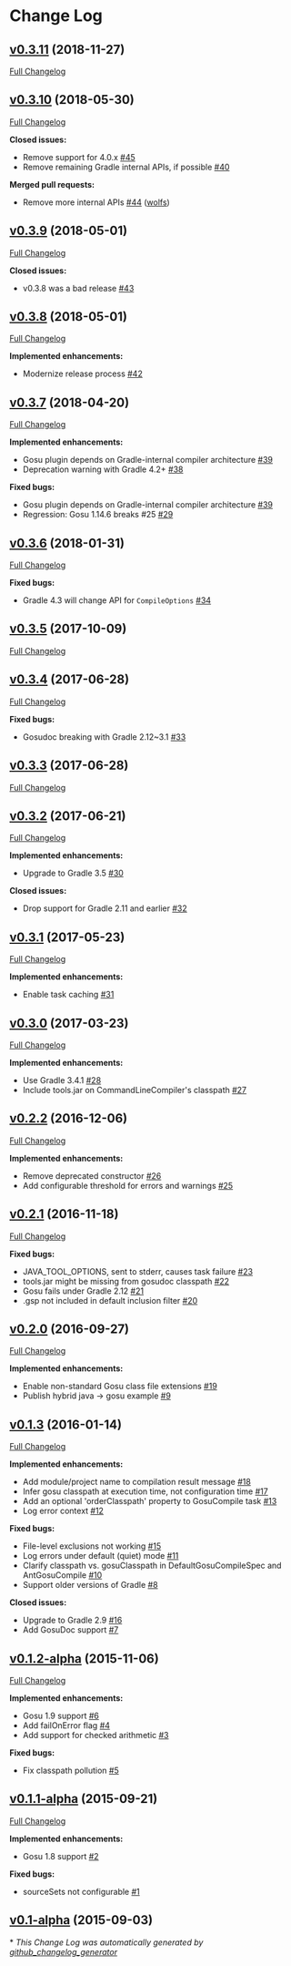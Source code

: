 # Change Log

## [v0.3.11](https://github.com/gosu-lang/gradle-gosu-plugin/tree/v0.3.11) (2018-11-27)
[Full Changelog](https://github.com/gosu-lang/gradle-gosu-plugin/compare/v0.3.10...v0.3.11)

## [v0.3.10](https://github.com/gosu-lang/gradle-gosu-plugin/tree/v0.3.10) (2018-05-30)
[Full Changelog](https://github.com/gosu-lang/gradle-gosu-plugin/compare/v0.3.9...v0.3.10)

**Closed issues:**

- Remove support for 4.0.x [\#45](https://github.com/gosu-lang/gradle-gosu-plugin/issues/45)
- Remove remaining Gradle internal APIs, if possible [\#40](https://github.com/gosu-lang/gradle-gosu-plugin/issues/40)

**Merged pull requests:**

- Remove more internal APIs [\#44](https://github.com/gosu-lang/gradle-gosu-plugin/pull/44) ([wolfs](https://github.com/wolfs))

## [v0.3.9](https://github.com/gosu-lang/gradle-gosu-plugin/tree/v0.3.9) (2018-05-01)
[Full Changelog](https://github.com/gosu-lang/gradle-gosu-plugin/compare/v0.3.8...v0.3.9)

**Closed issues:**

- v0.3.8 was a bad release [\#43](https://github.com/gosu-lang/gradle-gosu-plugin/issues/43)

## [v0.3.8](https://github.com/gosu-lang/gradle-gosu-plugin/tree/v0.3.8) (2018-05-01)
[Full Changelog](https://github.com/gosu-lang/gradle-gosu-plugin/compare/v0.3.7...v0.3.8)

**Implemented enhancements:**

- Modernize release process [\#42](https://github.com/gosu-lang/gradle-gosu-plugin/issues/42)

## [v0.3.7](https://github.com/gosu-lang/gradle-gosu-plugin/tree/v0.3.7) (2018-04-20)
[Full Changelog](https://github.com/gosu-lang/gradle-gosu-plugin/compare/v0.3.6...v0.3.7)

**Implemented enhancements:**

- Gosu plugin depends on Gradle-internal compiler architecture [\#39](https://github.com/gosu-lang/gradle-gosu-plugin/issues/39)
- Deprecation warning with Gradle 4.2+ [\#38](https://github.com/gosu-lang/gradle-gosu-plugin/issues/38)

**Fixed bugs:**

- Gosu plugin depends on Gradle-internal compiler architecture [\#39](https://github.com/gosu-lang/gradle-gosu-plugin/issues/39)
- Regression: Gosu 1.14.6 breaks \#25 [\#29](https://github.com/gosu-lang/gradle-gosu-plugin/issues/29)

## [v0.3.6](https://github.com/gosu-lang/gradle-gosu-plugin/tree/v0.3.6) (2018-01-31)
[Full Changelog](https://github.com/gosu-lang/gradle-gosu-plugin/compare/v0.3.5...v0.3.6)

**Fixed bugs:**

- Gradle 4.3 will change API for `CompileOptions` [\#34](https://github.com/gosu-lang/gradle-gosu-plugin/issues/34)

## [v0.3.5](https://github.com/gosu-lang/gradle-gosu-plugin/tree/v0.3.5) (2017-10-09)
[Full Changelog](https://github.com/gosu-lang/gradle-gosu-plugin/compare/v0.3.4...v0.3.5)

## [v0.3.4](https://github.com/gosu-lang/gradle-gosu-plugin/tree/v0.3.4) (2017-06-28)
[Full Changelog](https://github.com/gosu-lang/gradle-gosu-plugin/compare/v0.3.3...v0.3.4)

**Fixed bugs:**

- Gosudoc breaking with Gradle 2.12~3.1 [\#33](https://github.com/gosu-lang/gradle-gosu-plugin/issues/33)

## [v0.3.3](https://github.com/gosu-lang/gradle-gosu-plugin/tree/v0.3.3) (2017-06-28)
[Full Changelog](https://github.com/gosu-lang/gradle-gosu-plugin/compare/v0.3.2...v0.3.3)

## [v0.3.2](https://github.com/gosu-lang/gradle-gosu-plugin/tree/v0.3.2) (2017-06-21)
[Full Changelog](https://github.com/gosu-lang/gradle-gosu-plugin/compare/v0.3.1...v0.3.2)

**Implemented enhancements:**

- Upgrade to Gradle 3.5 [\#30](https://github.com/gosu-lang/gradle-gosu-plugin/issues/30)

**Closed issues:**

- Drop support for Gradle 2.11 and earlier [\#32](https://github.com/gosu-lang/gradle-gosu-plugin/issues/32)

## [v0.3.1](https://github.com/gosu-lang/gradle-gosu-plugin/tree/v0.3.1) (2017-05-23)
[Full Changelog](https://github.com/gosu-lang/gradle-gosu-plugin/compare/v0.3.0...v0.3.1)

**Implemented enhancements:**

- Enable task caching [\#31](https://github.com/gosu-lang/gradle-gosu-plugin/issues/31)

## [v0.3.0](https://github.com/gosu-lang/gradle-gosu-plugin/tree/v0.3.0) (2017-03-23)
[Full Changelog](https://github.com/gosu-lang/gradle-gosu-plugin/compare/v0.2.2...v0.3.0)

**Implemented enhancements:**

- Use Gradle 3.4.1 [\#28](https://github.com/gosu-lang/gradle-gosu-plugin/issues/28)
- Include tools.jar on CommandLineCompiler's classpath [\#27](https://github.com/gosu-lang/gradle-gosu-plugin/issues/27)

## [v0.2.2](https://github.com/gosu-lang/gradle-gosu-plugin/tree/v0.2.2) (2016-12-06)
[Full Changelog](https://github.com/gosu-lang/gradle-gosu-plugin/compare/v0.2.1...v0.2.2)

**Implemented enhancements:**

- Remove deprecated constructor [\#26](https://github.com/gosu-lang/gradle-gosu-plugin/issues/26)
- Add configurable threshold for errors and warnings [\#25](https://github.com/gosu-lang/gradle-gosu-plugin/issues/25)

## [v0.2.1](https://github.com/gosu-lang/gradle-gosu-plugin/tree/v0.2.1) (2016-11-18)
[Full Changelog](https://github.com/gosu-lang/gradle-gosu-plugin/compare/v0.2.0...v0.2.1)

**Fixed bugs:**

- JAVA\_TOOL\_OPTIONS, sent to stderr, causes task failure [\#23](https://github.com/gosu-lang/gradle-gosu-plugin/issues/23)
- tools.jar might be missing from gosudoc classpath [\#22](https://github.com/gosu-lang/gradle-gosu-plugin/issues/22)
- Gosu fails under Gradle 2.12 [\#21](https://github.com/gosu-lang/gradle-gosu-plugin/issues/21)
- .gsp not included in default inclusion filter [\#20](https://github.com/gosu-lang/gradle-gosu-plugin/issues/20)

## [v0.2.0](https://github.com/gosu-lang/gradle-gosu-plugin/tree/v0.2.0) (2016-09-27)
[Full Changelog](https://github.com/gosu-lang/gradle-gosu-plugin/compare/v0.1.3...v0.2.0)

**Implemented enhancements:**

- Enable non-standard Gosu class file extensions [\#19](https://github.com/gosu-lang/gradle-gosu-plugin/issues/19)
- Publish hybrid java -\> gosu example [\#9](https://github.com/gosu-lang/gradle-gosu-plugin/issues/9)

## [v0.1.3](https://github.com/gosu-lang/gradle-gosu-plugin/tree/v0.1.3) (2016-01-14)
[Full Changelog](https://github.com/gosu-lang/gradle-gosu-plugin/compare/v0.1.2-alpha...v0.1.3)

**Implemented enhancements:**

- Add module/project name to compilation result message [\#18](https://github.com/gosu-lang/gradle-gosu-plugin/issues/18)
- Infer gosu classpath at execution time, not configuration time [\#17](https://github.com/gosu-lang/gradle-gosu-plugin/issues/17)
- Add an optional 'orderClasspath' property to GosuCompile task [\#13](https://github.com/gosu-lang/gradle-gosu-plugin/issues/13)
- Log error context [\#12](https://github.com/gosu-lang/gradle-gosu-plugin/issues/12)

**Fixed bugs:**

- File-level exclusions not working [\#15](https://github.com/gosu-lang/gradle-gosu-plugin/issues/15)
- Log errors under default \(quiet\) mode [\#11](https://github.com/gosu-lang/gradle-gosu-plugin/issues/11)
- Clarify classpath vs. gosuClasspath in DefaultGosuCompileSpec and AntGosuCompile [\#10](https://github.com/gosu-lang/gradle-gosu-plugin/issues/10)
- Support older versions of Gradle [\#8](https://github.com/gosu-lang/gradle-gosu-plugin/issues/8)

**Closed issues:**

- Upgrade to Gradle 2.9 [\#16](https://github.com/gosu-lang/gradle-gosu-plugin/issues/16)
- Add GosuDoc support [\#7](https://github.com/gosu-lang/gradle-gosu-plugin/issues/7)

## [v0.1.2-alpha](https://github.com/gosu-lang/gradle-gosu-plugin/tree/v0.1.2-alpha) (2015-11-06)
[Full Changelog](https://github.com/gosu-lang/gradle-gosu-plugin/compare/v0.1.1-alpha...v0.1.2-alpha)

**Implemented enhancements:**

- Gosu 1.9 support [\#6](https://github.com/gosu-lang/gradle-gosu-plugin/issues/6)
- Add failOnError flag [\#4](https://github.com/gosu-lang/gradle-gosu-plugin/issues/4)
- Add support for checked arithmetic [\#3](https://github.com/gosu-lang/gradle-gosu-plugin/issues/3)

**Fixed bugs:**

- Fix classpath pollution [\#5](https://github.com/gosu-lang/gradle-gosu-plugin/issues/5)

## [v0.1.1-alpha](https://github.com/gosu-lang/gradle-gosu-plugin/tree/v0.1.1-alpha) (2015-09-21)
[Full Changelog](https://github.com/gosu-lang/gradle-gosu-plugin/compare/v0.1-alpha...v0.1.1-alpha)

**Implemented enhancements:**

- Gosu 1.8 support [\#2](https://github.com/gosu-lang/gradle-gosu-plugin/issues/2)

**Fixed bugs:**

- sourceSets not configurable [\#1](https://github.com/gosu-lang/gradle-gosu-plugin/issues/1)

## [v0.1-alpha](https://github.com/gosu-lang/gradle-gosu-plugin/tree/v0.1-alpha) (2015-09-03)


\* *This Change Log was automatically generated by [github_changelog_generator](https://github.com/skywinder/Github-Changelog-Generator)*